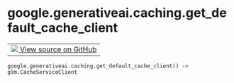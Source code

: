 
# google.generativeai.caching.get_default_cache_client

<!-- Insert buttons and diff -->

<table class="tfo-notebook-buttons tfo-api nocontent">
<td>
  <a target="_blank" href="https://github.com/google/generative-ai-python/blob/master/google/generativeai/client.py#L347-L348">
    <img src="https://www.tensorflow.org/images/GitHub-Mark-32px.png" />
    View source on GitHub
  </a>
</td>
</table>






<pre class="devsite-click-to-copy prettyprint lang-py tfo-signature-link">
<code>google.generativeai.caching.get_default_cache_client() -> glm.CacheServiceClient
</code></pre>



<!-- Placeholder for "Used in" -->
